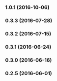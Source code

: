 ### 1.0.1 (2016-10-06)


### 0.3.3 (2016-07-28)


### 0.3.2 (2016-07-15)


### 0.3.1 (2016-06-24)


### 0.3.0 (2016-06-16)


### 0.2.5 (2016-06-01)

